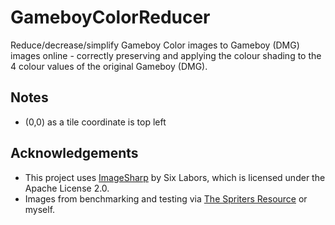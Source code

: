 # GameboyColorReducer
Reduce/decrease/simplify Gameboy Color images to Gameboy (DMG) images online - correctly preserving and applying the colour shading to the 4 colour values of the original Gameboy (DMG).

## Notes

- (0,0) as a tile coordinate is top left

## Acknowledgements

- This project uses [ImageSharp](https://github.com/SixLabors/ImageSharp) by Six Labors, which is licensed under the Apache License 2.0.
- Images from benchmarking and testing via [The Spriters Resource](https://www.spriters-resource.com/) or myself.